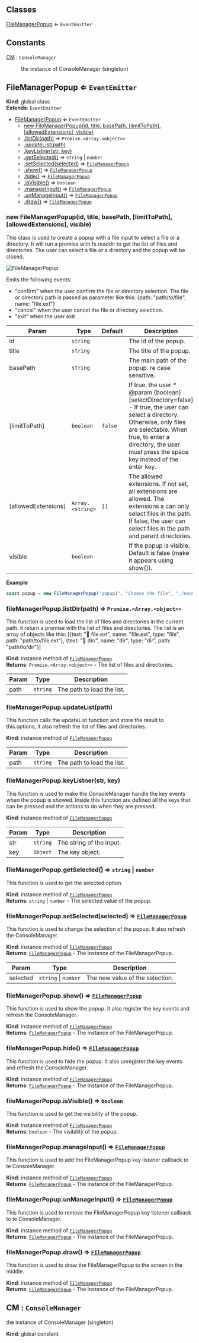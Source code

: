 ## Classes

<dl>
<dt><a href="#FileManagerPopup">FileManagerPopup</a> ⇐ <code>EventEmitter</code></dt>
<dd></dd>
</dl>

## Constants

<dl>
<dt><a href="#CM">CM</a> : <code>ConsoleManager</code></dt>
<dd><p>the instance of ConsoleManager (singleton)</p>
</dd>
</dl>

<a name="FileManagerPopup"></a>

## FileManagerPopup ⇐ <code>EventEmitter</code>
**Kind**: global class  
**Extends**: <code>EventEmitter</code>  

* [FileManagerPopup](#FileManagerPopup) ⇐ <code>EventEmitter</code>
    * [new FileManagerPopup(id, title, basePath, [limitToPath], [allowedExtensions], visible)](#new_FileManagerPopup_new)
    * [.listDir(path)](#FileManagerPopup+listDir) ⇒ <code>Promise.&lt;Array.&lt;object&gt;&gt;</code>
    * [.updateList(path)](#FileManagerPopup+updateList)
    * [.keyListner(str, key)](#FileManagerPopup+keyListner)
    * [.getSelected()](#FileManagerPopup+getSelected) ⇒ <code>string</code> \| <code>number</code>
    * [.setSelected(selected)](#FileManagerPopup+setSelected) ⇒ [<code>FileManagerPopup</code>](#FileManagerPopup)
    * [.show()](#FileManagerPopup+show) ⇒ [<code>FileManagerPopup</code>](#FileManagerPopup)
    * [.hide()](#FileManagerPopup+hide) ⇒ [<code>FileManagerPopup</code>](#FileManagerPopup)
    * [.isVisible()](#FileManagerPopup+isVisible) ⇒ <code>boolean</code>
    * [.manageInput()](#FileManagerPopup+manageInput) ⇒ [<code>FileManagerPopup</code>](#FileManagerPopup)
    * [.unManageInput()](#FileManagerPopup+unManageInput) ⇒ [<code>FileManagerPopup</code>](#FileManagerPopup)
    * [.draw()](#FileManagerPopup+draw) ⇒ [<code>FileManagerPopup</code>](#FileManagerPopup)

<a name="new_FileManagerPopup_new"></a>

### new FileManagerPopup(id, title, basePath, [limitToPath], [allowedExtensions], visible)
This class is used to create a popup with a file input to select a file or a directory.It will run a promise with fs.readdir to get the list of files and directories.The user can select a file or a directory and the popup will be closed. ![FileManagerPopup](https://user-images.githubusercontent.com/14907987/165938464-c1426102-b598-42bb-8597-6337f0bcb009.gif)Emits the following events: - "confirm" when the user confirm the file or directory selection. The file or directory path is passed as parameter like this: {path: "path/to/file", name: "file.ext"}- "cancel" when the user cancel the file or directory selection.- "exit" when the user exit


| Param | Type | Default | Description |
| --- | --- | --- | --- |
| id | <code>string</code> |  | The id of the popup. |
| title | <code>string</code> |  | The title of the popup. |
| basePath | <code>string</code> |  | The main path of the popup. re case sensitive. |
| [limitToPath] | <code>boolean</code> | <code>false</code> | If true, the user * @param {boolean} [selectDirectory=false] - If true, the user can select a directory. Otherwise, only files are selectable. When true, to enter a directory, the user must press the space key instead of the enter key. |
| [allowedExtensions] | <code>Array.&lt;string&gt;</code> | <code>[]</code> | The allowed extensions. If not set, all extensions are allowed. The extensions a can only select files in the path. If false, the user can select files in the path and parent directories. |
| visible | <code>boolean</code> |  | If the popup is visible. Default is false (make it appears using show()). |

**Example**  
```js
const popup = new FileManagerPopup("popup1", "Choose the file", "./examples").show().on("confirm", (selected) => { console.log(selected) }) // show the popup and wait for the user to confirm
```
<a name="FileManagerPopup+listDir"></a>

### fileManagerPopup.listDir(path) ⇒ <code>Promise.&lt;Array.&lt;object&gt;&gt;</code>
This function is used to load the list of files and directories in the current path.it return a promise with the list of files and directories. The list is an array of objects like this:[{text: "📄 file.ext", name: "file.ext", type: "file", path: "path/to/file.ext"}, {text: "📁 dir/", name: "dir", type: "dir", path: "path/to/dir"}]

**Kind**: instance method of [<code>FileManagerPopup</code>](#FileManagerPopup)  
**Returns**: <code>Promise.&lt;Array.&lt;object&gt;&gt;</code> - The list of files and directories.  

| Param | Type | Description |
| --- | --- | --- |
| path | <code>string</code> | The path to load the list. |

<a name="FileManagerPopup+updateList"></a>

### fileManagerPopup.updateList(path)
This function calls the updateList function and store the result to this.options, it also refresh the list of files and directories.

**Kind**: instance method of [<code>FileManagerPopup</code>](#FileManagerPopup)  

| Param | Type | Description |
| --- | --- | --- |
| path | <code>string</code> | The path to load the list. |

<a name="FileManagerPopup+keyListner"></a>

### fileManagerPopup.keyListner(str, key)
This function is used to make the ConsoleManager handle the key events when the popup is showed.Inside this function are defined all the keys that can be pressed and the actions to do when they are pressed.

**Kind**: instance method of [<code>FileManagerPopup</code>](#FileManagerPopup)  

| Param | Type | Description |
| --- | --- | --- |
| str | <code>string</code> | The string of the input. |
| key | <code>Object</code> | The key object. |

<a name="FileManagerPopup+getSelected"></a>

### fileManagerPopup.getSelected() ⇒ <code>string</code> \| <code>number</code>
This function is used to get the selected option.

**Kind**: instance method of [<code>FileManagerPopup</code>](#FileManagerPopup)  
**Returns**: <code>string</code> \| <code>number</code> - The selected value of the popup.  
<a name="FileManagerPopup+setSelected"></a>

### fileManagerPopup.setSelected(selected) ⇒ [<code>FileManagerPopup</code>](#FileManagerPopup)
This function is used to change the selection of the popup. It also refresh the ConsoleManager.

**Kind**: instance method of [<code>FileManagerPopup</code>](#FileManagerPopup)  
**Returns**: [<code>FileManagerPopup</code>](#FileManagerPopup) - The instance of the FileManagerPopup.  

| Param | Type | Description |
| --- | --- | --- |
| selected | <code>string</code> \| <code>number</code> | The new value of the selection. |

<a name="FileManagerPopup+show"></a>

### fileManagerPopup.show() ⇒ [<code>FileManagerPopup</code>](#FileManagerPopup)
This function is used to show the popup. It also register the key events and refresh the ConsoleManager.

**Kind**: instance method of [<code>FileManagerPopup</code>](#FileManagerPopup)  
**Returns**: [<code>FileManagerPopup</code>](#FileManagerPopup) - The instance of the FileManagerPopup.  
<a name="FileManagerPopup+hide"></a>

### fileManagerPopup.hide() ⇒ [<code>FileManagerPopup</code>](#FileManagerPopup)
This function is used to hide the popup. It also unregister the key events and refresh the ConsoleManager.

**Kind**: instance method of [<code>FileManagerPopup</code>](#FileManagerPopup)  
**Returns**: [<code>FileManagerPopup</code>](#FileManagerPopup) - The instance of the FileManagerPopup.  
<a name="FileManagerPopup+isVisible"></a>

### fileManagerPopup.isVisible() ⇒ <code>boolean</code>
This function is used to get the visibility of the popup.

**Kind**: instance method of [<code>FileManagerPopup</code>](#FileManagerPopup)  
**Returns**: <code>boolean</code> - The visibility of the popup.  
<a name="FileManagerPopup+manageInput"></a>

### fileManagerPopup.manageInput() ⇒ [<code>FileManagerPopup</code>](#FileManagerPopup)
This function is used to add the FileManagerPopup key listener callback to te ConsoleManager.

**Kind**: instance method of [<code>FileManagerPopup</code>](#FileManagerPopup)  
**Returns**: [<code>FileManagerPopup</code>](#FileManagerPopup) - The instance of the FileManagerPopup.  
<a name="FileManagerPopup+unManageInput"></a>

### fileManagerPopup.unManageInput() ⇒ [<code>FileManagerPopup</code>](#FileManagerPopup)
This function is used to remove the FileManagerPopup key listener callback to te ConsoleManager.

**Kind**: instance method of [<code>FileManagerPopup</code>](#FileManagerPopup)  
**Returns**: [<code>FileManagerPopup</code>](#FileManagerPopup) - The instance of the FileManagerPopup.  
<a name="FileManagerPopup+draw"></a>

### fileManagerPopup.draw() ⇒ [<code>FileManagerPopup</code>](#FileManagerPopup)
This function is used to draw the FileManagerPopup to the screen in the middle.

**Kind**: instance method of [<code>FileManagerPopup</code>](#FileManagerPopup)  
**Returns**: [<code>FileManagerPopup</code>](#FileManagerPopup) - The instance of the FileManagerPopup.  
<a name="CM"></a>

## CM : <code>ConsoleManager</code>
the instance of ConsoleManager (singleton)

**Kind**: global constant  
